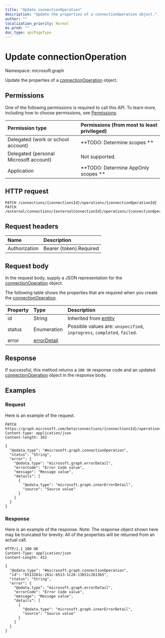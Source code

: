 ```yaml
---
title: "Update connectionOperation"
description: "Update the properties of a connectionOperation object."
author: ""
localization_priority: Normal
ms.prod: ""
doc_type: apiPageType
---
```


# Update connectionOperation

Namespace: microsoft.graph

Update the properties of a [connectionOperation](../resources/connectionoperation.md) object.

## Permissions
One of the following permissions is required to call this API. To learn more, including how to choose permissions, see [Permissions](/concepts/permissions-reference.md).

|Permission type|Permissions (from most to least privileged)|
|:---|:---|
|Delegated (work or school account)|**TODO: Determine scopes **|
|Delegated (personal Microsoft account)|Not supported.|
|Application|**TODO: Determine AppOnly scopes **|

## HTTP request
<!-- {
  "blockType": "ignored"
}
-->
``` http
PATCH /connections/{connectionsId}/operations/{connectionOperationId}
PATCH /external/connections/{externalConnectionId}/operations/{connectionOperationId}
```

## Request headers
|Name|Description|
|:---|:---|
|Authorization|Bearer {token}.Required|

## Request body
In the request body, supply a JSON representation for the [connectionOperation](../resources/connectionoperation.md) object.

The following table shows the properties that are required when you create the [connectionOperation](../resources/connectionoperation.md).

|Property|Type|Description|
|:---|:---|:---|
|id|String| Inherited from [entity](../resources/entity.md)|
|status|Enumeration| Possible values are: `unspecified`, `inprogress`, `completed`, `failed`.|
|error|[errorDetail](../resources/errordetail.md)||



## Response
If successful, this method returns a `200 OK` response code and an updated [connectionOperation](../resources/connectionoperation.md) object in the response body.

## Examples

### Request
Here is an example of the request.
<!-- {
  "blockType": "request",
  "name": "update_connectionoperation"
}
-->
``` http
PATCH https://graph.microsoft.com/beta/connections/{connectionsId}/operations/{connectionOperationId}
Content-type: application/json
Content-length: 363

{
  "@odata.type": "#microsoft.graph.connectionOperation",
  "status": "String",
  "error": {
    "@odata.type": "microsoft.graph.errorDetail",
    "errorCode": "Error Code value",
    "message": "Message value",
    "details": [
      {
        "@odata.type": "microsoft.graph.innerErrorDetail",
        "source": "Source value"
      }
    ]
  }
}
```

### Response
Here is an example of the response. Note: The response object shown here may be truncated for brevity. All of the properties will be returned from an actual call.
<!-- {
  "blockType": "response",
  "truncated": true
}
-->
``` http
HTTP/1.1 200 OK
Content-Type: application/json
Content-Length: 412

{
  "@odata.type": "#microsoft.graph.connectionOperation",
  "id": "b513261c-261c-b513-1c26-13b51c2613b5",
  "status": "String",
  "error": {
    "@odata.type": "microsoft.graph.errorDetail",
    "errorCode": "Error Code value",
    "message": "Message value",
    "details": [
      {
        "@odata.type": "microsoft.graph.innerErrorDetail",
        "source": "Source value"
      }
    ]
  }
}
```

